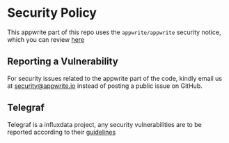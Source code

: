 # Security Policy

This appwrite part of this repo uses the `appwrite/appwrite` security notice, which you can review [here](https://github.com/appwrite/appwrite/blob/master/SECURITY.md)

## Reporting a Vulnerability
For security issues related to the appwrite part of the code, kindly email us at security@appwrite.io instead of posting a public issue on GitHub.

## Telegraf

Telegraf is a influxdata project, any security vulnerabilities are to be reported according to their [guidelines](https://www.influxdata.com/how-to-report-security-vulnerabilities/)
